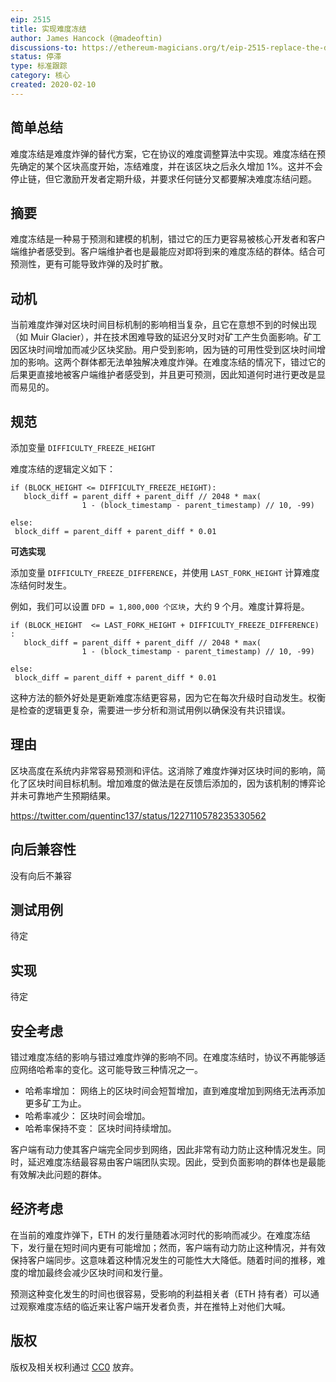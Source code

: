 ```yaml
---
eip: 2515
title: 实现难度冻结
author: James Hancock (@madeoftin)
discussions-to: https://ethereum-magicians.org/t/eip-2515-replace-the-difficulty-bomb-with-a-difficulty-freeze/3995
status: 停滞
type: 标准跟踪
category: 核心
created: 2020-02-10
---
```



## 简单总结
难度冻结是难度炸弹的替代方案，它在协议的难度调整算法中实现。难度冻结在预先确定的某个区块高度开始，冻结难度，并在该区块之后永久增加 1%。这并不会停止链，但它激励开发者定期升级，并要求任何链分叉都要解决难度冻结问题。

## 摘要
难度冻结是一种易于预测和建模的机制，错过它的压力更容易被核心开发者和客户端维护者感受到。客户端维护者也是最能应对即将到来的难度冻结的群体。结合可预测性，更有可能导致炸弹的及时扩散。


## 动机
当前难度炸弹对区块时间目标机制的影响相当复杂，且它在意想不到的时候出现（如 Muir Glacier），并在技术困难导致的延迟分叉时对矿工产生负面影响。矿工因区块时间增加而减少区块奖励。用户受到影响，因为链的可用性受到区块时间增加的影响。这两个群体都无法单独解决难度炸弹。在难度冻结的情况下，错过它的后果更直接地被客户端维护者感受到，并且更可预测，因此知道何时进行更改是显而易见的。

## 规范

添加变量 `DIFFICULTY_FREEZE_HEIGHT`


难度冻结的逻辑定义如下：

```
if (BLOCK_HEIGHT <= DIFFICULTY_FREEZE_HEIGHT):
   block_diff = parent_diff + parent_diff // 2048 * max(
                1 - (block_timestamp - parent_timestamp) // 10, -99)

else:
 block_diff = parent_diff + parent_diff * 0.01
```

**可选实现**

添加变量 `DIFFICULTY_FREEZE_DIFFERENCE`，并使用 `LAST_FORK_HEIGHT` 计算难度冻结何时发生。

例如，我们可以设置 `DFD = 1,800,000 个区块`，大约 9 个月。难度计算将是。

```
if (BLOCK_HEIGHT  <= LAST_FORK_HEIGHT + DIFFICULTY_FREEZE_DIFFERENCE) :
   block_diff = parent_diff + parent_diff // 2048 * max(
                1 - (block_timestamp - parent_timestamp) // 10, -99)

else:
 block_diff = parent_diff + parent_diff * 0.01
```

这种方法的额外好处是更新难度冻结更容易，因为它在每次升级时自动发生。权衡是检查的逻辑更复杂，需要进一步分析和测试用例以确保没有共识错误。

## 理由
区块高度在系统内非常容易预测和评估。这消除了难度炸弹对区块时间的影响，简化了区块时间目标机制。增加难度的做法是在反馈后添加的，因为该机制的博弈论并未可靠地产生预期结果。

https://twitter.com/quentinc137/status/1227110578235330562

## 向后兼容性
没有向后不兼容

## 测试用例
待定 
## 实现
待定

## 安全考虑
错过难度冻结的影响与错过难度炸弹的影响不同。在难度冻结时，协议不再能够适应网络哈希率的变化。这可能导致三种情况之一。

 - 哈希率增加：
   网络上的区块时间会短暂增加，直到难度增加到网络无法再添加更多矿工为止。
 - 哈希率减少：
   区块时间会增加。
 - 哈希率保持不变：
   区块时间持续增加。

客户端有动力使其客户端完全同步到网络，因此非常有动力防止这种情况发生。同时，延迟难度冻结最容易由客户端团队实现。因此，受到负面影响的群体也是最能有效解决此问题的群体。

## 经济考虑

在当前的难度炸弹下，ETH 的发行量随着冰河时代的影响而减少。在难度冻结下，发行量在短时间内更有可能增加；然而，客户端有动力防止这种情况，并有效保持客户端同步。这意味着这种情况发生的可能性大大降低。随着时间的推移，难度的增加最终会减少区块时间和发行量。

预测这种变化发生的时间也很容易，受影响的利益相关者（ETH 持有者）可以通过观察难度冻结的临近来让客户端开发者负责，并在推特上对他们大喊。

## 版权
版权及相关权利通过 [CC0](../LICENSE.md) 放弃。
